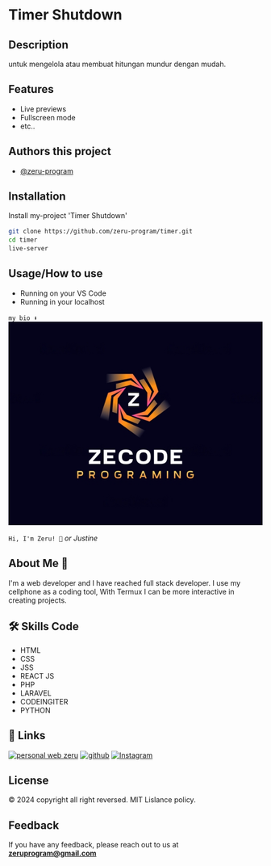 # Timer Shutdown

## Description
 untuk mengelola atau membuat hitungan mundur dengan mudah.

## Features
- Live previews
- Fullscreen mode
- etc..


## Authors this project

- [@zeru-program](https://www.github.com/zeru-program)
<!-- change your authors in here -->


## Installation

Install my-project 'Timer Shutdown'

```bash
git clone https://github.com/zeru-program/timer.git
cd timer
live-server
```
<!-- change your step installation  in here -->

    
    
## Usage/How to use 
- Running on your VS Code
- Running in your localhost
<!-- change your bio in here -->

`my bio ⬇️`
![Logo](https://raw.githubusercontent.com/zeru-program/Assets/main/zecode-logo.png)

 `Hi, I'm Zeru! 👋`
*or Justine*

##  About Me 🚀
I'm a web developer and I have reached full stack developer. I use my cellphone as a coding tool, With Termux I can be more interactive in creating projects.



## 🛠 Skills Code
- HTML
- CSS
- JSS
- REACT JS
- PHP
- LARAVEL
- CODEINGITER
- PYTHON

## 🔗 Links
[![personal web zeru](https://img.shields.io/badge/zeru%20website-fff?style=for-the-badge&logo=ko-fi&logoColor=black)](https://katherineoelsner.com/)
[![github](https://img.shields.io/badge/github-gray?style=for-the-badge&logo=github&logoColor=white)](https://github.io/zeru-program/)
[![Instagram](https://img.shields.io/badge/Instagram-000?style=for-the-badge&logo=instagram&logoColor=white)](https://twitter.com/)

## License
© 2024 copyright all right reversed. MIT Lislance policy.



## Feedback

If you have any feedback,
please reach out to us at **zeruprogram@gmail.com**
<!-- change your email  -->

